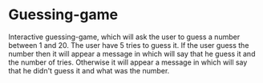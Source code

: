 # Guessing-game

Interactive guessing-game, which will ask the user to guess a number between 1 and 20. The user have 5 tries to guess it. If the user guess the number then it will appear a message in which will say that he guess it and the number of tries. Otherwise it will appear a message in which will say that he didn't guess it and what was the number.  
